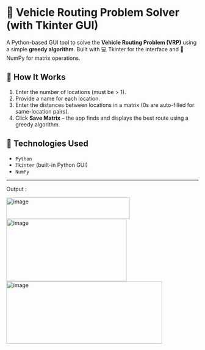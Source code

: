 # 🚚 Vehicle Routing Problem Solver (with Tkinter GUI)

A Python-based GUI tool to solve the **Vehicle Routing Problem (VRP)** using a simple **greedy algorithm**. Built with 💻 Tkinter for the interface and 🧠 NumPy for matrix operations.

## 🧠 How It Works

1. Enter the number of locations (must be > 1).
2. Provide a name for each location.
3. Enter the distances between locations in a matrix (0s are auto-filled for same-location pairs).
4. Click **Save Matrix** – the app finds and displays the best route using a greedy algorithm.

## 🚀 Technologies Used

- `Python`
- `Tkinter` (built-in Python GUI)
- `NumPy`
---
Output : 

<img width="324" height="56" alt="image" src="https://github.com/user-attachments/assets/3a5c32c4-2f5c-4651-a34f-a3f72556b786" />
<img width="315" height="163" alt="image" src="https://github.com/user-attachments/assets/b86bc532-4a9c-4361-8dd5-bb03dacb5993" />
<img width="408" height="164" alt="image" src="https://github.com/user-attachments/assets/af9c6cc3-8997-4fb8-98e8-3c006fde4561" />


